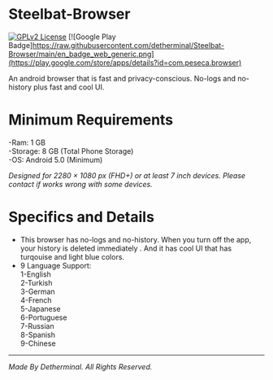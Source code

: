 # Steelbat-Browser
[![GPLv2 License](https://img.shields.io/badge/License-GPL%20v2-blue.svg)](https://opensource.org/licenses/)
[![Google Play Badge]https://raw.githubusercontent.com/detherminal/Steelbat-Browser/main/en_badge_web_generic.png](https://play.google.com/store/apps/details?id=com.peseca.browser)

An android browser that is fast and privacy-conscious. No-logs and no-history plus fast and cool UI.

# Minimum Requirements

-Ram: 1 GB \
-Storage: 8 GB (Total Phone Storage) \
-OS: Android 5.0 (Minimum)

*Designed for 2280 × 1080 px (FHD+) or at least 7 inch devices. Please contact if works wrong with some devices.*

# Specifics and Details

* This browser has no-logs and no-history. When you turn off the app, your history is deleted immediately . And it has cool UI that has turqouise and light blue colors.
* 9 Language Support: \
  1-English \
  2-Turkish \
  3-German \
  4-French \
  5-Japanese \
  6-Portuguese \
  7-Russian \
  8-Spanish \
  9-Chinese

-----------------------------------------------

*Made By Detherminal. All Rights Reserved.*
